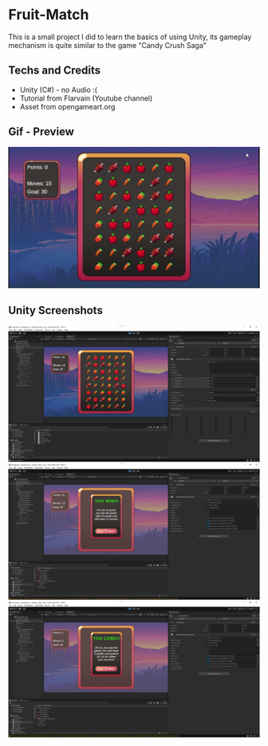 # Fruit-Match
This is a small project I did to learn the basics of using Unity, its gameplay mechanism is quite similar to the game "Candy Crush Saga"

## Techs and Credits
- Unity (C#) - no Audio :(
- Tutorial from Flarvain (Youtube channel)
- Asset from opengameart.org

## Gif - Preview
<img src ="Preview/Preview%20(1).gif" alt="Demo GIF" width = 600>

## Unity Screenshots
<img src ="Preview/Play.png" width = 600>
<img src ="Preview/Win.png" width = 600>
<img src ="Preview/Lose.png" width = 600>
